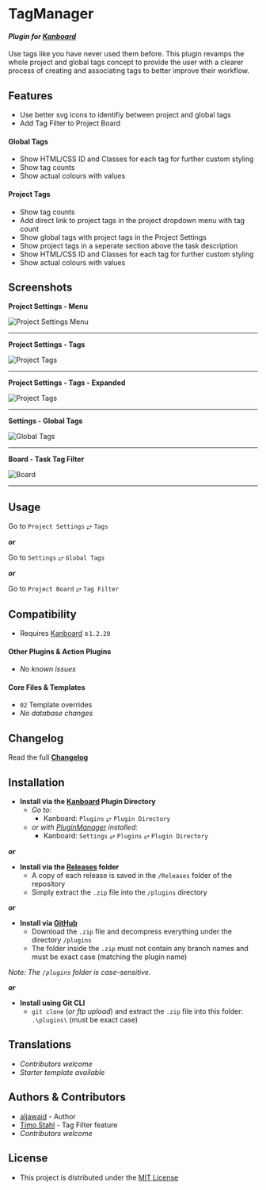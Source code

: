 # TagManager

#### _Plugin for [Kanboard](https://github.com/fguillot/kanboard "Kanboard - Kanban Project Management Software")_

Use tags like you have never used them before. This plugin revamps the whole project and global tags concept to provide the user with a clearer process of creating and associating tags to better improve their workflow.


Features
-------------

- Use better svg icons to identifiy between project and global tags
- Add Tag Filter to Project Board
#### Global Tags
- Show HTML/CSS ID and Classes for each tag for further custom styling
- Show tag counts
- Show actual colours with values  
#### Project Tags
- Show tag counts
- Add direct link to project tags in the project dropdown menu with tag count
- Show global tags with project tags in the Project Settings
- Show project tags in a seperate section above the task description
- Show HTML/CSS ID and Classes for each tag for further custom styling
- Show actual colours with values


Screenshots
----------

**Project Settings - Menu**  

![Project Settings Menu](../master/Screenshots/screenshot-project-settings-menu.png "Project Settings Menu")

---------
**Project Settings - Tags**  

![Project Tags](../master/Screenshots/screenshot-project-settings-tags-section.png "Project Tags Section")

---------
**Project Settings - Tags - Expanded**  

![Project Tags](../master/Screenshots/screenshot-project-settings-tags-section-expanded.png "Project Tags Section - Expanded")

---------
**Settings - Global Tags**  

![Global Tags](../master/Screenshots/screenshot-settings-global-tags.png "Global Tags Section")

---------
**Board - Task Tag Filter**  

![Board](../master/Screenshots/screenshot-task-tag-filter.png "Task Tag Filter")

---------


Usage
-------------

Go to `Project Settings` &#10562; `Tags`

**_or_**

Go to `Settings` &#10562; `Global Tags`

**_or_**

Go to `Project Board` &#10562; `Tag Filter`


Compatibility
-------------

- Requires [Kanboard](https://github.com/fguillot/kanboard "Kanboard - Kanban Project Management Software") ≥`1.2.20`

#### Other Plugins & Action Plugins
- _No known issues_
#### Core Files & Templates
- `02` Template overrides
- _No database changes_


Changelog
---------

Read the full [**Changelog**](../master/changelog.md "See changes")
 

Installation
------------

- **Install via the [Kanboard](https://github.com/fguillot/kanboard "Kanboard - Kanban Project Management Software") Plugin Directory**
  - _Go to:_
    - Kanboard: `Plugins` &#10562; `Plugin Directory`
  - _or with [PluginManager](https://github.com/aljawaid/PluginManager) installed:_
    - Kanboard: `Settings` &#10562; `Plugins` &#10562; `Plugin Directory`

**_or_**

- **Install via the [Releases](../master/Releases/ "A copy of each release is saved in the folder") folder**
  - A copy of each release is saved in the `/Releases` folder of the repository
  - Simply extract the `.zip` file into the `/plugins` directory

**_or_**

- **Install via [GitHub](https://github.com/url "Find the correct plugin from the list of repositories")**
  - Download the `.zip` file and decompress everything under the directory `/plugins`
  - The folder inside the `.zip` must not contain any branch names and must be exact case (matching the plugin name)

_Note: The `/plugins` folder is case-sensitive._

**_or_**

- **Install using Git CLI**
  - `git clone` (_or ftp upload_) and extract the `.zip` file into this folder: `.\plugins\` (must be exact case)


Translations
------------

- _Contributors welcome_
- _Starter template available_


Authors & Contributors
----------------------

- [aljawaid](https://github.com/aljawaid) - Author
- [Timo Stahl](https://github.com/TimoStahl/kanboard_plugin_taglist) - Tag Filter feature
- _Contributors welcome_


License
-------
- This project is distributed under the [MIT License](../master/LICENSE "Read The MIT license")
